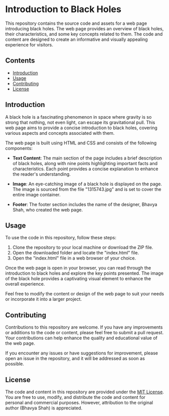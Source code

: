# Introduction to Black Holes

This repository contains the source code and assets for a web page introducing black holes. The web page provides an overview of black holes, their characteristics, and some key concepts related to them. The code and content are designed to create an informative and visually appealing experience for visitors.

## Contents

- [Introduction](#introduction)
- [Usage](#usage)
- [Contributing](#contributing)
- [License](#license)

## Introduction

A black hole is a fascinating phenomenon in space where gravity is so strong that nothing, not even light, can escape its gravitational pull. This web page aims to provide a concise introduction to black holes, covering various aspects and concepts associated with them.

The web page is built using HTML and CSS and consists of the following components:

- **Text Content**: The main section of the page includes a brief description of black holes, along with nine points highlighting important facts and characteristics. Each point provides a concise explanation to enhance the reader's understanding.

- **Image**: An eye-catching image of a black hole is displayed on the page. The image is sourced from the file "1315743.jpg" and is set to cover the entire image container.

- **Footer**: The footer section includes the name of the designer, Bhavya Shah, who created the web page.

## Usage

To use the code in this repository, follow these steps:

1. Clone the repository to your local machine or download the ZIP file.
2. Open the downloaded folder and locate the "index.html" file.
3. Open the "index.html" file in a web browser of your choice.

Once the web page is open in your browser, you can read through the introduction to black holes and explore the key points presented. The image of the black hole provides a captivating visual element to enhance the overall experience.

Feel free to modify the content or design of the web page to suit your needs or incorporate it into a larger project.

## Contributing

Contributions to this repository are welcome. If you have any improvements or additions to the code or content, please feel free to submit a pull request. Your contributions can help enhance the quality and educational value of the web page.

If you encounter any issues or have suggestions for improvement, please open an issue in the repository, and it will be addressed as soon as possible.

## License

The code and content in this repository are provided under the [MIT License](LICENSE). You are free to use, modify, and distribute the code and content for personal and commercial purposes. However, attribution to the original author (Bhavya Shah) is appreciated.
